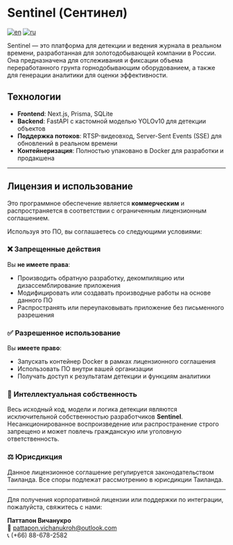 # Sentinel (Сентинел)

[![en](https://img.shields.io/badge/lang-en-blue.svg)](https://github.com/codingManatee/sentinel-web-app-prod/blob/main/README.md)
[![ru](https://img.shields.io/badge/lang-ru-red.svg)](https://github.com/codingManatee/sentinel-web-app-prod/blob/main/README-RU.md)

Sentinel — это платформа для детекции и ведения журнала в реальном времени, разработанная для золотодобывающей компании в России.  
Она предназначена для отслеживания и фиксации объема переработанного грунта горнодобывающим оборудованием, а также для генерации аналитики для оценки эффективности.

## Технологии

- **Frontend**: Next.js, Prisma, SQLite
- **Backend**: FastAPI с кастомной моделью YOLOv10 для детекции объектов
- **Поддержка потоков**: RTSP-видеовход, Server-Sent Events (SSE) для обновлений в реальном времени
- **Контейнеризация**: Полностью упаковано в Docker для разработки и продакшена

---

## Лицензия и использование

Это программное обеспечение является **коммерческим** и распространяется в соответствии с ограниченным лицензионным соглашением.

Используя это ПО, вы соглашаетесь со следующими условиями:

### ❌ Запрещенные действия

Вы **не имеете права**:

- Производить обратную разработку, декомпиляцию или дизассемблирование приложения
- Модифицировать или создавать производные работы на основе данного ПО
- Распространять или переупаковывать приложение без письменного разрешения

### ✅ Разрешенное использование

Вы **имеете право**:

- Запускать контейнер Docker в рамках лицензионного соглашения
- Использовать ПО внутри вашей организации
- Получать доступ к результатам детекции и функциям аналитики

### 📄 Интеллектуальная собственность

Весь исходный код, модели и логика детекции являются исключительной собственностью разработчиков **Sentinel**.  
Несанкционированное воспроизведение или распространение строго запрещено и может повлечь гражданскую или уголовную ответственность.

### ⚖️ Юрисдикция

Данное лицензионное соглашение регулируется законодательством Таиланда. Все споры подлежат рассмотрению в юрисдикции Таиланда.

---

Для получения корпоративной лицензии или поддержки по интеграции, пожалуйста, свяжитесь с нами:

**Паттапон Вичанукро**  
📧 pattapon.vichanukroh@outlook.com  
📞 (+66) 88-678-2582
